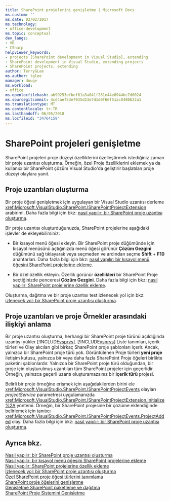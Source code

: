 ```yaml
---
title: SharePoint projelerini genişletme | Microsoft Docs
ms.custom: ''
ms.date: 02/02/2017
ms.technology:
- office-development
ms.topic: conceptual
dev_langs:
- VB
- CSharp
helpviewer_keywords:
- projects [SharePoint development in Visual Studio], extending
- SharePoint development in Visual Studio, extending projects
- SharePoint projects, extending
author: TerryGLee
ms.author: tglee
manager: douge
ms.workload:
- office
ms.openlocfilehash: ab99253efbef61a3a041f261e44e8944bc7d6024
ms.sourcegitcommit: 4cd4aef53e7035d23e7d1d0f66f51ac8480622a1
ms.translationtype: MT
ms.contentlocale: tr-TR
ms.lasthandoff: 06/05/2018
ms.locfileid: "34764159"
---
```

# <a name="extend-sharepoint-projects"></a>SharePoint projeleri genişletme
  SharePoint projeleri proje düzeyi özelliklerini özelleştirmek istediğiniz zaman bir proje uzantısı oluşturma. Örneğin, özel Proje özelliklerini eklemek ya da kullanıcı bir SharePoint çözüm Visual Studio'da geliştirir başlatılan proje düzeyi olaylara yanıt.  
  
## <a name="create-project-extensions"></a>Proje uzantıları oluşturma
 Bir proje öğesi genişletmek için uygulayan bir Visual Studio uzantısı derleme <xref:Microsoft.VisualStudio.SharePoint.ISharePointProjectExtension> arabirimi. Daha fazla bilgi için bkz: [nasıl yapılır: bir SharePoint proje uzantısı oluşturma](../sharepoint/how-to-create-a-sharepoint-project-extension.md).  
  
 Bir proje uzantısı oluşturduğunuzda, SharePoint projelerine aşağıdaki işlevler de ekleyebilirsiniz:  
  
-   Bir kısayol menü öğesi ekleyin. Bir SharePoint proje düğümünde için kısayol menüsünü açtığınızda menü öğesi görünür **Çözüm Gezgini** düğümünü sağ tıklayarak veya seçmeden ve ardından seçme **Shift** +  **F10** anahtarları. Daha fazla bilgi için bkz: [nasıl yapılır: bir kısayol menü öğesini SharePoint projelerine ekleme](../sharepoint/how-to-add-a-shortcut-menu-item-to-sharepoint-projects.md).  
  
-   Bir özel özellik ekleyin. Özellik görünür **özellikleri** bir SharePoint Proje seçtiğinizde penceresi **Çözüm Gezgini**. Daha fazla bilgi için bkz: [nasıl yapılır: SharePoint projelerine özellik ekleme](../sharepoint/how-to-add-a-property-to-sharepoint-projects.md).  
  
 Oluşturma, dağıtma ve bir proje uzantısı test izlenecek yol için bkz: [izlenecek yol: bir SharePoint proje uzantısı oluşturma](../sharepoint/walkthrough-creating-a-sharepoint-project-extension.md).  
  
## <a name="understand-the-relationship-between-project-extensions-and-project-instances"></a>Proje uzantıları ve proje Örnekler arasındaki ilişkiyi anlama
 Bir proje uzantısı oluşturma, herhangi bir SharePoint proje türünü açıldığında uzantıyı yükler [!INCLUDE[vsprvs](../sharepoint/includes/vsprvs-md.md)]. [!INCLUDE[vsprvs](../sharepoint/includes/vsprvs-md.md)] Liste tanımları, içerik türleri ve Olay alıcıları gibi birkaç SharePoint proje şablonları içerir. Ancak, yalnızca bir SharePoint proje türü yok. Görüntülenen Proje türleri **yeni proje** iletişim kutusu, yalnızca bir veya daha fazla SharePoint Proje öğeleri birlikte paketini şablonlardır. Yalnızca bir SharePoint proje türü olduğundan, bir proje için oluşturulmuş uzantıları tüm SharePoint projeler için geçerlidir. Örneğin, yalnızca geçerli uzantı oluşturamazsınız bir **içerik türü** projesi.  
  
 Belirli bir proje örneğine erişmek için aşağıdakilerden birini ele <xref:Microsoft.VisualStudio.SharePoint.ISharePointProjectEvents> olayları *projectService* parametresi uygulamanızda <xref:Microsoft.VisualStudio.SharePoint.ISharePointProjectExtension.Initialize%2A> yöntemi. Örneğin, bir SharePoint projesine bir çözüme eklendiğinde belirlemek için tanıtıcı <xref:Microsoft.VisualStudio.SharePoint.ISharePointProjectEvents.ProjectAdded> olay. Daha fazla bilgi için bkz: [nasıl yapılır: bir SharePoint proje uzantısı oluşturma](../sharepoint/how-to-create-a-sharepoint-project-extension.md).  
  
## <a name="see-also"></a>Ayrıca bkz.
 [Nasıl yapılır: bir SharePoint proje uzantısı oluşturma](../sharepoint/how-to-create-a-sharepoint-project-extension.md)   
 [Nasıl yapılır: bir kısayol menü öğesini SharePoint projelerine ekleme](../sharepoint/how-to-add-a-shortcut-menu-item-to-sharepoint-projects.md)   
 [Nasıl yapılır: SharePoint projelerine özellik ekleme](../sharepoint/how-to-add-a-property-to-sharepoint-projects.md)   
 [İzlenecek yol: bir SharePoint proje uzantısı oluşturma](../sharepoint/walkthrough-creating-a-sharepoint-project-extension.md)   
 [Özel SharePoint proje öğesi türlerini tanımlama](../sharepoint/defining-custom-sharepoint-project-item-types.md)   
 [SharePoint proje öğelerini genişletme](../sharepoint/extending-sharepoint-project-items.md)   
 [Genişletme SharePoint paketleme ve dağıtma](../sharepoint/extending-sharepoint-packaging-and-deployment.md)   
 [SharePoint Proje Sistemini Genişletme](../sharepoint/extending-the-sharepoint-project-system.md)  
  
  
